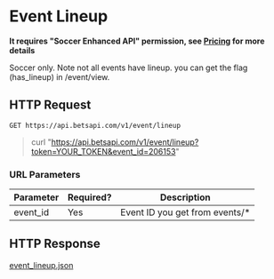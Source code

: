 # Event Lineup

**It requires "Soccer Enhanced API" permission, see [Pricing](/mm/pricing) for more details**

Soccer only. Note not all events have lineup. you can get the flag (has_lineup) in /event/view.

## HTTP Request

`GET https://api.betsapi.com/v1/event/lineup`

> curl "https://api.betsapi.com/v1/event/lineup?token=YOUR_TOKEN&event_id=206153"

### URL Parameters

Parameter | Required? | Description
--------- | ------- | -----------
event_id | Yes | Event ID you get from events/*

## HTTP Response

<a href="../samples/event_lineup.json" target="_blank">event_lineup.json</a>
